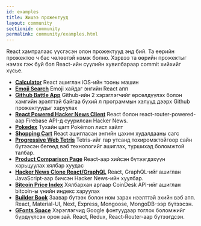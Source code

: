 ```yaml
---
id: examples
title: Жишээ прожектууд
layout: community
sectionid: community
permalink: community/examples.html
---
```


React хамтралаас үүсгэсэн олон прожектууд энд бий. Та өөрийн прожектоо ч бас чөлөөтэй нэмж болно. Хэрвээ та өөрийн прожектыг нэмэх гэж буй бол React-ийн сүүлийн хувилбараар commit хийхийг хүсье.


* **[Calculator](https://github.com/ahfarmer/calculator)** React ашиглан iOS-ийн тооны машин
* **[Emoji Search](https://github.com/ahfarmer/emoji-search)** Emoji хайдаг энгийн React апп
* **[Github Battle App](https://tm.dev/react-course-project/)** Github-ийн 2 хэрэглэгчийг өрсөлдүүлэх болон хамгийн эрэлттэй байгаа бүхий л программын хэлүүд дээрх Github прожектуудыг харуулах
* **[React Powered Hacker News Client](https://github.com/insin/react-hn)** React болон react-router-powered-аар Firebase API-д суурилсан Hacker News.
* **[Pokedex](https://github.com/alik0211/pokedex)** Тухайн цагт Pokémon лист хайлт
* **[Shopping Cart](https://github.com/jeffersonRibeiro/react-shopping-cart)** React ашигласан энгийн цахим худалдааны сагс
* **[Progressive Web Tetris](https://github.com/skidding/flatris)** Tetris-ийг гар утсанд тохиромжтойгоор сайн бүтээсэн бөгөөд вэб технологийг ашиглах, туршихад боломжтой талбар.
* **[Product Comparison Page](https://github.com/Rhymond/product-compare-react)** React-аар хийсэн бүтээгдэхүүн харьцуулах хялбар хуудас
* **[Hacker News Clone React/GraphQL](https://github.com/clintonwoo/hackernews-react-graphql)** React, GraphQL-ийг ашиглан JavaScript-аар бичсэн Hacker News-ийн хуулбар.
* **[Bitcoin Price Index](https://github.com/mrkjlchvz/bitcoin-price-index)** Хялбархан аргаар CoinDesk API-ийг ашиглан bitcoin-ы үнийн индекс харуулах
* **[Builder Book](https://github.com/builderbook/builderbook)** Заавар бүтээх болон ном зарах нээлттэй эхийн вэб апп. React, Material-UI, Next, Express, Mongoose, MongoDB-ээр бүтээсэн. 
* **[GFonts Space](https://github.com/pankajladhar/GFontsSpace)** Хэрэглэгчид Google фонтуудаар тоглох боломжийг бүрдүүлсэн орон зай. React, Redux, React-Router-аар бүтээгдсэн.

